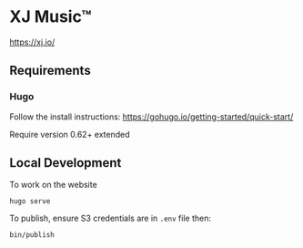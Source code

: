 # XJ Music™

https://xj.io/


## Requirements

### Hugo

Follow the install instructions: https://gohugo.io/getting-started/quick-start/

Require version 0.62+ extended

## Local Development

To work on the website

    hugo serve
    
To publish, ensure S3 credentials are in `.env` file then:

    bin/publish
